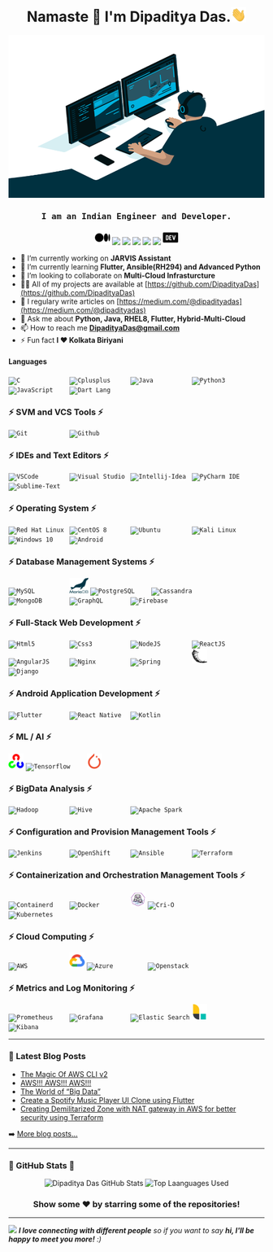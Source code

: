 <h1 align="center">Namaste 🙏 I'm Dipaditya Das.<img src="https://github.com/DipadityaDas/DipadityaDas/raw/master/img/wave.gif" width="6%"></h1>
<p align="center"><img alt="GIF" src="https://github.com/DipadityaDas/DipadityaDas/raw/master/img/code.gif" width="600" height="320"/></p>
<h3 align="center"><samp>I am an Indian Engineer and Developer.</samp></h3>

<div align="center">

[<img src="https://github.com/DipadityaDas/DipadityaDas/raw/master/img/medium.svg" width=30>](https://dipadityadas.medium.com/)
[<img src="https://img.icons8.com/fluent/100/000000/twitter.svg" width="30"/>](https://twitter.com/dipadityadas)
[<img src="https://img.icons8.com/fluent/100/000000/linkedin.svg" width="30"/>](https://linkedin.com/in/DipadityaDas)
[<img src="https://img.icons8.com/fluent/100/000000/facebook-new.svg" width="30"/>](https://www.facebook.com/dipaditya.das)
[<img src="https://img.icons8.com/fluent/100/000000/instagram-new.svg" width="30"/>](https://instagram.com/dipaditya_das/)
[<img src="https://img.icons8.com/fluent/100/000000/gmail--v2.svg" width="30"/>](mailto:DipadityaDas@gmail.com)
[<img src="https://github.com/DipadityaDas/DipadityaDas/raw/master/img/devto.svg" width=30>](https://dev.to/dipadityadas)

</div>

- 🔭 I’m currently working on **JARVIS Assistant**
- 🌱 I’m currently learning **Flutter, Ansible(RH294) and Advanced Python**
- 👯 I’m looking to collaborate on **Multi-Cloud Infrasturcture**
- 👨‍💻 All of my projects are available at [https://github.com/DipadityaDas](https://github.com/DipadityaDas)
- 📝 I regulary write articles on [https://medium.com/@dipadityadas](https://medium.com/@dipadityadas)
- 💬 Ask me about **Python, Java, RHEL8, Flutter, Hybrid-Multi-Cloud**
- 📫 How to reach me **DipadityaDas@gmail.com**
- ⚡ Fun fact **I ❤ Kolkata Biriyani**

#### Languages

<code><img height="30" alt="C             " src="https://img.icons8.com/color/100/000000/c-programming.svg"                 /></code>
<code><img height="30" alt="Cplusplus     " src="https://img.icons8.com/color/100/000000/c-plus-plus-logo.svg"              /></code>
<code><img height="30" alt="Java          " src="https://img.icons8.com/color/100/000000/java-coffee-cup-logo.svg"          /></code>
<code><img height="30" alt="Python3       " src="https://img.icons8.com/color/100/000000/python.svg"                        /></code>
<code><img height="30" alt="JavaScript    " src="https://img.icons8.com/color/100/000000/javascript.svg"                    /></code>
<code><img height="30" alt="Dart Lang     " src="https://img.icons8.com/color/100/000000/dart.svg"                          /></code>

### ⚡ SVM and VCS Tools ⚡

<code><img height="30" alt="Git           " src="https://img.icons8.com/color/100/000000/git.svg"                           /></code>
<code><img height="30" alt="Github        " src="https://img.icons8.com/fluent/100/000000/github.svg"                       /></code>

### ⚡ IDEs and Text Editors ⚡

<code><img height="30" alt="VSCode        " src="https://img.icons8.com/fluent/100/000000/visual-studio-code-2019.svg"      /></code>
<code><img height="30" alt="Visual Studio " src="https://img.icons8.com/fluent/100/000000/visual-studio-2019.svg"           /></code>
<code><img height="30" alt="Intellij-Idea " src="https://img.icons8.com/color/100/000000/intellij-idea.svg"                 /></code>
<code><img height="30" alt="PyCharm IDE   " src="https://img.icons8.com/color/108/000000/pycharm.svg"                       /></code>
<code><img height="30" alt="Sublime-Text  " src="https://img.icons8.com/fluent/100/000000/sublime-text.svg"                 /></code>

### ⚡ Operating System ⚡

<code><img height="30" alt="Red Hat Linux " src="https://www.vectorlogo.zone/logos/redhat/redhat-icon.svg"                  /></code>
<code><img height="30" alt="CentOS 8      " src="https://img.icons8.com/color/100/000000/centos.png"                        /></code>
<code><img height="30" alt="Ubuntu        " src="https://img.icons8.com/color/100/000000/ubuntu--v1.png"                    /></code>
<code><img height="30" alt="Kali Linux    " src="https://img.icons8.com/color/100/000000/kali-linux.svg"                   /></code>
<code><img height="30" alt="Windows 10    " src="https://img.icons8.com/fluent/100/000000/windows-10.svg"                   /></code>
<code><img height="30" alt="Android       " src="https://img.icons8.com/fluent/100/000000/android-os.svg"                   /></code>

### ⚡ Database Management Systems ⚡

<code><img height="30" alt="MySQL         " src="https://www.vectorlogo.zone/logos/mysql/mysql-icon.svg"                      /></code>
<code><img height="30" alt="MariaDB       " src="https://github.com/DipadityaDas/DipadityaDas/raw/master/img/mariadb.svg"     /></code>
<code><img height="30" alt="PostgreSQL    " src="https://www.vectorlogo.zone/logos/postgresql/postgresql-icon.svg"            /></code>
<code><img height="30" alt="Cassandra     " src="https://www.vectorlogo.zone/logos/apache_cassandra/apache_cassandra-icon.svg"/></code>
<code><img height="30" alt="MongoDB       " src="https://img.icons8.com/color/100/000000/mongodb.svg"                         /></code>
<code><img height="30" alt="GraphQL       " src="https://img.icons8.com/color/100/000000/graphql.svg"                         /></code>
<code><img height="30" alt="Firebase      " src="https://img.icons8.com/color/100/000000/firebase.svg"                        /></code>

### ⚡ Full-Stack Web Development ⚡

<code><img height="30" alt="Html5         " src="https://img.icons8.com/color/100/000000/html-5.svg"                        /></code>
<code><img height="30" alt="Css3          " src="https://img.icons8.com/color/100/000000/css3.svg"                          /></code>
<code><img height="30" alt="NodeJS        " src="https://img.icons8.com/color/100/000000/nodejs.svg"                        /></code>
<code><img height="30" alt="ReactJS       " src="https://img.icons8.com/color/100/000000/react-native.svg"                  /></code>
<code><img height="30" alt="AngularJS     " src="https://img.icons8.com/color/100/000000/angularjs.svg"                     /></code>
<code><img height="30" alt="Nginx         " src="https://img.icons8.com/color/100/000000/nginx.svg"                         /></code>
<code><img height="30" alt="Spring        " src="https://img.icons8.com/color/100/000000/spring-logo.svg"                   /></code>
<code><img height="30" alt="Flask         " src="https://github.com/DipadityaDas/DipadityaDas/raw/master/img/flask.svg"     /></code>
<code><img height="30" alt="Django        " src="https://img.icons8.com/color/100/000000/django.svg"                        /></code>

### ⚡ Android Application Development ⚡

<code><img height="30" alt="Flutter       " src="https://www.vectorlogo.zone/logos/flutterio/flutterio-icon.svg"            /></code>
<code><img height="30" alt="React Native  " src="https://img.icons8.com/color/100/000000/react-native.svg"                  /></code>
<code><img height="30" alt="Kotlin        " src="https://img.icons8.com/color/100/000000/kotlin.svg"                        /></code>

### ⚡ ML / AI ⚡

<code><img height="30" alt="OpenCV        " src="https://github.com/DipadityaDas/DipadityaDas/raw/master/img/opencv.svg"    /></code>
<code><img height="30" alt="Tensorflow    " src="https://img.icons8.com/color/100/000000/tensorflow.svg"                    /></code>
<code><img height="30" alt="Pytorch       " src="https://github.com/DipadityaDas/DipadityaDas/raw/master/img/pytorch.svg"   /></code>

### ⚡ BigData Analysis ⚡

<code><img height="30" alt="Hadoop        " src="https://img.icons8.com/color/100/000000/hadoop-distributed-file-system.svg"/></code>
<code><img height="30" alt="Hive          " src="https://www.vectorlogo.zone/logos/apache_hive/apache_hive-icon.svg"        /></code>
<code><img height="30" alt="Apache Spark  " src="https://www.vectorlogo.zone/logos/apache_spark/apache_spark-icon.svg"      /></code>

### ⚡ Configuration and Provision Management Tools ⚡

<code><img height="30" alt="Jenkins       " src="https://img.icons8.com/color/100/000000/jenkins.svg"                       /></code>
<code><img height="30" alt="OpenShift     " src="https://www.vectorlogo.zone/logos/openshift/openshift-icon.svg"            /></code>
<code><img height="30" alt="Ansible       " src="https://www.vectorlogo.zone/logos/ansible/ansible-icon.svg"                /></code>
<code><img height="30" alt="Terraform     " src="https://www.vectorlogo.zone/logos/terraformio/terraformio-icon.svg"        /></code>

### ⚡ Containerization and Orchestration Management Tools ⚡

<code><img height="30" alt="Containerd    " src="https://www.vectorlogo.zone/logos/containerdio/containerdio-icon.svg"      /></code>
<code><img height="30" alt="Docker        " src="https://img.icons8.com/color/100/000000/docker.svg"                        /></code>
<code><img height="30" alt="Podman        " src="https://github.com/DipadityaDas/DipadityaDas/raw/master/img/podman.svg"    /></code>
<code><img height="30" alt="Cri-O         " src="https://www.vectorlogo.zone/logos/cri-oio/cri-oio-icon.svg"                /></code>
<code><img height="30" alt="Kubernetes    " src="https://img.icons8.com/color/100/000000/kubernetes.svg"                    /></code>

### ⚡ Cloud Computing ⚡

<code><img height="30" alt="AWS           " src="https://img.icons8.com/color/100/000000/amazon-web-services.svg"           /></code>
<code><img height="30" alt="Google Cloud  " src="https://github.com/DipadityaDas/DipadityaDas/raw/master/img/gcp.svg"       /></code>
<code><img height="30" alt="Azure         " src="https://img.icons8.com/color/100/000000/azure-1.svg"                       /></code>
<code><img height="30" alt="Openstack     " src="https://img.icons8.com/color/100/000000/openstack.svg"                     /></code>

### ⚡ Metrics and Log Monitoring ⚡

<code><img height="30" alt="Prometheus    " src="https://www.vectorlogo.zone/logos/prometheusio/prometheusio-icon.svg"      /></code>
<code><img height="30" alt="Grafana       " src="https://www.vectorlogo.zone/logos/grafana/grafana-icon.svg"                /></code>
<code><img height="30" alt="Elastic Search" src="https://img.icons8.com/color/100/000000/elasticsearch.svg"                 /></code>
<code><img height="30" alt="Logstash      " src="https://github.com/DipadityaDas/DipadityaDas/raw/master/img/logstash.svg"  /></code>
<code><img height="30" alt="Kibana        " src="https://img.icons8.com/color/100/000000/kibana.svg"                        /></code>

---

### 📕 Latest Blog Posts

<!-- BLOG-POST-LIST:START -->
- [The Magic Of AWS CLI v2](https://medium.com/@dipadityadas/the-magic-of-aws-cli-v2-2b51df40c522?source=rss-78dbd39bd990------2)
- [AWS!!! AWS!!! AWS!!!](https://medium.com/@dipadityadas/aws-aws-aws-8b5396a7730c?source=rss-78dbd39bd990------2)
- [The World of “Big Data”](https://medium.com/@dipadityadas/the-world-of-big-data-e738fe725c93?source=rss-78dbd39bd990------2)
- [Create a Spotify Music Player UI Clone using Flutter](https://medium.com/@dipadityadas/create-a-spotify-music-player-ui-clone-using-flutter-46a6e4633e69?source=rss-78dbd39bd990------2)
- [Creating Demilitarized Zone with NAT gateway in AWS for better security using Terraform](https://medium.com/@dipadityadas/creating-demilitarized-zone-with-nat-gateway-in-aws-for-better-security-using-terraform-5b78df29849?source=rss-78dbd39bd990------2)
<!-- BLOG-POST-LIST:END -->

➡️ [More blog posts...](https://dipadityadas.medium.com/)

---

### 🚀 GitHub Stats 🚀

<div align="center">
<img alt="Dipaditya Das GitHub Stats" src="https://github-readme-stats-5i0uvjfd7.vercel.app/api?username=dipadityadas&theme=algolia&hide=prs&show_icons=true&hide_border=true&include_all_commits=true&cache_seconds=60&text_color=a9fef7&icon_color=f8d847"/>
<img alt="Top Laanguages Used" src="https://github-readme-stats.dipadityadas.vercel.app/api/top-langs/?username=dipadityadas&layout=compact&theme=algolia&hide_border=true&cache_seconds=1800&langs_count=8">
</div>
<div align="center">

### Show some ❤️ by starring some of the repositories!

</div>

---

<img src="https://media.giphy.com/media/LnQjpWaON8nhr21vNW/giphy.gif" width="60"> <em><b>I love connecting with different people</b> so if you want to say <b>hi, I'll be happy to meet you more!</b> :)</em>
